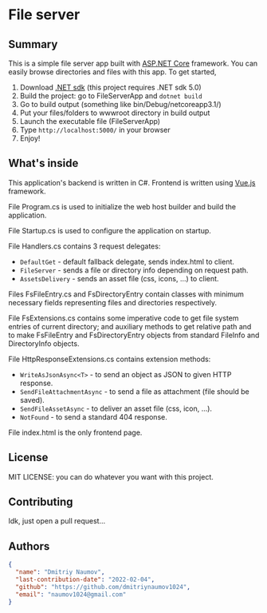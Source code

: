 # File server

## Summary

This is a simple file server app built with [ASP.NET Core](https://dotnet.microsoft.com/en-us/apps/aspnet) framework. You can easily browse directories and files with this app. To get started,
1. Download [.NET sdk](https://dotnet.microsoft.com/en-us/download/dotnet/5.0) (this project requires .NET sdk 5.0)
2. Build the project: go to FileServerApp and `dotnet build`
3. Go to build output (something like bin/Debug/netcoreapp3.1/)
4. Put your files/folders to wwwroot directory in build output
5. Launch the executable file (FileServerApp)
6. Type `http://localhost:5000/` in your browser
7. Enjoy!

## What's inside

This application's backend is written in C#. Frontend is written using [Vue.js](https://vuejs.org) framework.

File Program.cs is used to initialize the web host builder and build the application.

File Startup.cs is used to configure the application on startup.

File Handlers.cs contains 3 request delegates:
- `DefaultGet` - default fallback delegate, sends index.html to client.
- `FileServer` - sends a file or directory info depending on request path.
- `AssetsDelivery` - sends an asset file (css, icons, ...) to client.

Files FsFileEntry.cs and FsDirectoryEntry contain classes with minimum necessary fields representing files and directories respectively.

File FsExtensions.cs contains some imperative code to get file system entries of current directory; and auxiliary methods to get relative path and to make FsFileEntry and FsDirectoryEntry objects from standard FileInfo and DirectoryInfo objects.

File HttpResponseExtensions.cs contains extension methods:
- `WriteAsJsonAsync<T>` - to send an object as JSON to given HTTP response.
- `SendFileAttachmentAsync` - to send a file as attachment (file should be saved).
- `SendFileAssetAsync` - to deliver an asset file (css, icon, ...).
- `NotFound` - to send a standard 404 response.

File index.html is the only frontend page.

## License 

MIT LICENSE: you can do whatever you want with this project.

## Contributing

Idk, just open a pull request...

## Authors

```json
{
  "name": "Dmitriy Naumov",
  "last-contribution-date": "2022-02-04",
  "github": "https://github.com/dmitriynaumov1024",
  "email": "naumov1024@gmail.com"
}
```

